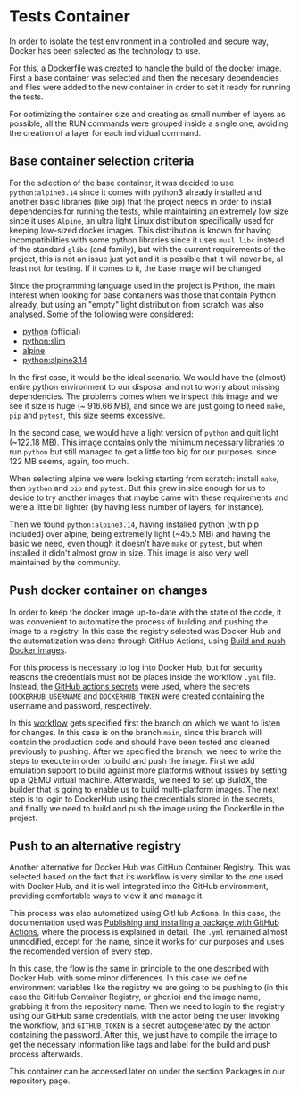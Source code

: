 # Tests Container

In order to isolate the test environment in a controlled and secure way, Docker has been selected as the technology to use.

For this, a [Dockerfile](../Dockerfile) was created to handle the build of the docker image. First a base container was selected and then the necesary dependencies and files were added to the new container in order to set it ready for running the tests.

For optimizing the container size and creating as small number of layers as possible, all the RUN commands were grouped inside a single one, avoiding the creation of a layer for each individual command.

## Base container selection criteria

For the selection of the base container, it was decided to use `python:alpine3.14` since it comes with python3 already installed and another basic libraries (like pip) that the project needs in order to install dependencies for running the tests, while maintaining an extremely low size since it uses `Alpine`, an ultra light Linux distribution specifically used for keeping low-sized docker images. This distribution is known for having incompatibilities with some python libraries since it uses `musl libc` instead of the standard `glibc` (and family), but with the current requirements of the project, this is not an issue just yet and it is possible that it will never be, al least not for testing. If it comes to it, the base image will be changed.

Since the programming language used in the project is Python, the main interest when looking for base containers was those that contain Python already, but using an "empty" light distribution from scratch was also analysed. Some of the following were considered:

- [python](https://hub.docker.com/layers/python/library/python/latest/images/sha256-33b969f0ae7eac496dccf1ae37b8f7d985dc2e6c35fe4b4f0263d4f8e7a3006c?context=explore) (official)
- [python:slim](https://hub.docker.com/layers/python/library/python/3.9-slim/images/sha256-dd5e1bc573f74cecbfda2fe05c7dac563927883250962858371aeaa6bfff7132?context=explore)
- [alpine](https://hub.docker.com/layers/alpine/library/alpine/latest/images/sha256-8595fe2e98735305ca7cbc68399d428d8bf1857daf13511db56a43e079ef960b?context=explore)
- [python:alpine3.14](https://hub.docker.com/layers/python/library/python/alpine3.14/images/sha256-d7d1220049363cfd777af4e0a311dead8376c533515915b24a88b6f43de17cc4?context=explore)

In the first case, it would be the ideal scenario. We would have the (almost) entire python environment to our disposal and not to worry about missing dependencies. The problems comes when we inspect this image and we see it size is huge (~ 916.66 MB), and since we are just going to need `make`, `pip` and `pytest`, this size seems excessive.

In the second case, we would have a light version of `python` and quit light (~122.18 MB). This image contains only the minimum necessary libraries to run `python` but still managed to get a little too big for our purposes, since 122 MB seems, again, too much.

When selecting alpine we were looking starting from scratch: install `make`, then `python` and `pip` and `pytest`. But this grew in size enough for us to decide to try another images that maybe came with these requirements and were a little bit lighter (by having less number of layers, for instance).

Then we found `python:alpine3.14`, having installed python (with pip included) over alpine, being extremelly light (~45.5 MB) and having the basic we need, even though it doesn't have `make` or `pytest`, but when installed it didn't almost grow in size. This image is also very well maintained by the community.

## Push docker container on changes

In order to keep the docker image up-to-date with the state of the code, it was convenient to automatize the process of building and pushing the image to a registry. In this case the registry selected was Docker Hub and the automatization was done through GitHub Actions, using [Build and push Docker images](https://github.com/marketplace/actions/build-and-push-docker-images).

For this process is necessary to log into Docker Hub, but for security reasons the credentials must not be places inside the workflow `.yml` file. Instead, the [GitHub actions secrets](https://github.com/marcos-toranzo/SmartFit/settings/secrets/actions) were used, where the secrets `DOCKERHUB_USERNAME` and `DOCKERHUB_TOKEN` were created containing the username and password, respectively.

In this [workflow](https://github.com/marcos-toranzo/SmartFit/blob/main/.github/workflows/push-to-dockerhub.yml) gets specified first the branch on which we want to listen for changes. In this case is on the branch `main`, since this branch will contain the production code and should have been tested and cleaned previously to pushing. After we specified the branch, we need to write the steps to execute in order to build and push the image. First we add emulation support to build against more platforms without issues by setting up a QEMU virtual machine. Afterwards, we need to set up BuildX, the builder that is going to enable us to build multi-platform images. The next step is to login to DockerHub using the credentials stored in the secrets, and finally we need to build and push the image using the Dockerfile in the project.

## Push to an alternative registry

Another alternative for Docker Hub was GitHub Container Registry. This was selected based on the fact that its workflow is very similar to the one used with Docker Hub, and it is well integrated into the GitHub environment, providing comfortable ways to view it and manage it.

This process was also automatized using GitHub Actions. In this case, the documentation used was [Publishing and installing a package with GitHub Actions](https://docs.github.com/en/packages/managing-github-packages-using-github-actions-workflows/publishing-and-installing-a-package-with-github-actions), where the process is explained in detail. The `.yml` remained almost unmodified, except for the name, since it works for our purposes and uses the recomended version of every step.

In this case, the flow is the same in principle to the one described with Docker Hub, with some minor differences. In this case we define environment variables like the registry we are going to be pushing to (in this case the GitHub Container Registry, or ghcr.io) and the image name, grabbing it from the repository name. Then we need to login to the registry using our GitHub same credentials, with the actor being the user invoking the workflow, and `GITHUB_TOKEN` is a secret autogenerated by the action containing the password. After this, we just have to compile the image to get the necessary information like tags and label for the build and push process afterwards.

This container can be accessed later on under the section Packages in our repository page.
